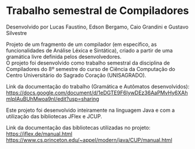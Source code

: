 # Trabalho semestral de Compiladores

Desenvolvido por Lucas Faustino, Edson Bergamo, Caio Grandini e Gustavo Silvestre

Projeto de um fragmento de um compilador (em específico, as funcionalidades de Análise Léxica e Sintática), criado a partir de uma gramática livre definida pelos desenvolvedores. <br/>
O projeto foi desenvolvido como trabalho semestral da disciplina de Compiladores do 8º semestre do curso de Ciência da Computação do Centro Universitário do Sagrado Coração (UNISAGRADO).

Link da documentação do trabalho (Gramática e Autômatos desenvolvidos): https://docs.google.com/document/d/1eDGTE9F6IywDEz36AaPMvHy6XAhmIpIAuBUhMwoa9nI/edit?usp=sharing

Este projeto foi desenvolvido inteiramente na linguagem Java e com a utilização das bibliotecas JFlex e JCUP.

Link da documentação das bibliotecas utilizadas no projeto: <br/>
https://jflex.de/manual.html <br/>
https://www.cs.princeton.edu/~appel/modern/java/CUP/manual.html
